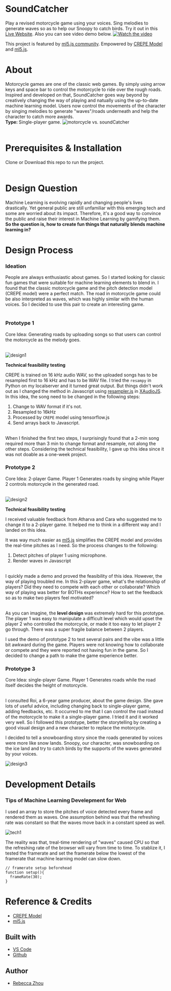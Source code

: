# SoundCatcher

Play a revised motorcycle game using your voices. Sing melodies to generate waves so as to help our Snoopy to catch birds. Try it out in this [Live Website](https://rebeccazhou666-final-dwd.glitch.me/). Also you can see video demo below.
[![Watch the video](assets/startScreen.jpg)](https://youtu.be/8oRWh-_MYLE)

This project is featured by [ml5.js community](https://ml5js.org/community). Empowered by [CREPE Model](github.com/marl/crepe) and [ml5.js](https://ml5js.org/).  

# About
Motorcycle games are one of the classic web games. By simply using arrow keys and space bar to control the motorcycle to ride over the rough roads. Inspired and developed on that, SoundCatcher goes way beyond by creatively changing the way of playing and natually using the up-to-date machine learning model. Users now control the movements of the character by singing melodies to generate "waves"/roads underneath and help the character to catch more awards. <br />
<strong>Type: </strong> Single-player game.
![motorcycle vs. soundCatcher](pictures/motor.gif)<br /><br />

# Prerequisites & Installation
Clone or Download this repo to run the project.<br /><br />

# Design Question
Machine Learning is evolving rapidly and changing people's lives drastically. Yet general public are still unfamiliar with this emerging tech and some are worried about its impact. Therefore, it's a good way to convince the public and raise their interest in Machine Learning by gamifying them. <strong>So the question is, how to create fun things that naturally blends machine learning in?</strong>

# Design Process
<h3>Ideation</h3>
People are always enthusiastic about games. So I started looking for classic fun games that were suitable for machine learning elements to blend in. I found that the classic motorcycle game and the pitch detection model (CREPE model) were a perfect match. The road in motorcycle game could be also interpreted as waves, which was highly similar with the human voices. So I decided to use this pair to create an interesting game.<br /><br />

<h3>Prototype 1</h3>
Core Idea: Generating roads by uploading songs so that users can control the motorcycle as the melody goes.<br /><br />

![design1](pictures/design1.png)

<strong>Technical feasibility testing</strong>

CREPE is trained on 16 kHz audio WAV, so the uploaded songs has to be resampled first to 16 kHz and has to be WAV file. I tried the
`resampy` in Python on my localserver and it turned great output. But things didn't work out as I changed the method in Javascript using  [resampler.js](https://github.com/taisel/XAudioJS/blob/master/resampler.js) in [XAudioJS](https://github.com/taisel/XAudioJS). <br />
In this idea, the song need to be changed in the following steps:
1. Change to WAV format if it's not.
2. Resampled to 16kHz
3. Processed by `CREPE` model using tensorflow.js
4. Send arrays back to Javascript.
<br />
When I finished the first two steps, I surprisingly found that a 2-min song required more than 3 min to change format and resample, not along the other steps. Considering the technical feasibility, I gave up this idea since it was not doable as a one-week project.<br />

<h3>Prototype 2</h3>
Core Idea: 2-player Game. Player 1 Generates roads by singing while Player 2 controls motorcycle in the generated road.<br /><br />

![design2](pictures/design2.png)

<strong>Technical feasibility testing</strong><br />

I received valuable feedback from Atharva and Cara who suggested me to change it to a 2-player game. It helped me to think in a different way and I landed on this idea.<br />

It was way much easier as [ml5.js](https://learn.ml5js.org/docs/#/reference/pitch-detection?id=pitchdetection) simplifies the CREPE model and provides the real-time pitches as I need. So the process changes to the following:
1. Detect pitches of player 1 using microphone.
2. Render waves in Javascript
<br />
I quickly made a demo and proved the feasibility of this idea. However, the way of playing troubled me. In this 2-player game, what's the relationship of players? Did they need to compete with each other or collaborate? Which way of playing was better for BOTHs experience? How to set the feedback so as to make two players feel motivated?<br /><br />

As you can imagine, the <strong>level design </strong> was extremely hard for this prototype. The player 1 was easy to manipulate a difficult level which would upset the player 2 who controlled the motorcycle, or made it too easy to let player 2 go through. There was a super fragile balance between 2 players. <br />

I used the demo of prototype 2 to test several pairs and the vibe was a little bit awkward during the game. Players were not knowing how to collaborate or compete and they were reported not having fun in the game. So I decided to change a path to make the game experience better.<br />

<h3>Prototype 3</h3>
Core Idea: single-player Game. Player 1 Generates roads while the road itself decides the height of motorcycle.<br /><br />

I consulted Roi, a 6-year game producer, about the game design. She gave lots of useful advice, including changing back to single-player game, adding feedbacks, etc. It occurred to me that I can control the road instead of the motorcycle to make it a single-player game. I tried it and it worked very well. So I followed this prototype, better the storytelling by creating a good visual design and a new character to replace the motorcycle.<br />

I decided to tell a snowboarding story since the roads generated by voices were more like snow lands. Snoopy, our character, was snowboarding on the ice land and try to catch birds by the supports of the waves generated by your voices.<br />

![design3](pictures/design3.png)


# Development Details
<h3>Tips of Machine Learning Develepment for Web</h3>

I used an array to store the pitches of voice detected every frame and rendered them as waves. One assumption behind was that the refreshing rate was constant so that the waves move back in a constant speed as well.

![tech1](pictures/tech1.PNG)

The reality was that, treal-time rendering of "waves" caused CPU so that the refreshing rate of the browser will vary from time to time. To stablize it, I tested the framerate and set the framerate below the lowest of the framerate that machine learning model can slow down.
~~~
// framerate setup beforehead
function setup(){
  frameRate(30);
}
~~~


# Reference & Credits
* [CREPE Model](github.com/marl/crepe)
* [ml5.js](https://ml5js.org/)


## Built with

* [VS Code](https://code.visualstudio.com/)
* [Github](https://github.com)

## Author

* [Rebecca Zhou](https://rebeccazhou.net) 
